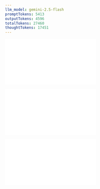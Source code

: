 ```yaml
---
llm_model: gemini-2.5-flash
promptTokens: 5413
outputTokens: 4596
totalTokens: 27460
thoughtTokens: 17451
---
```


![@](steps/prompt.e765aaad.md)

![@](steps/response.92e254e0.md)

![@](steps/response.477923f6.md)